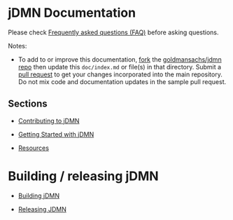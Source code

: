 # jDMN Documentation

Please check [Frequently asked questions (FAQ)](faq/index.md) before asking questions.

Notes:
* To add to or improve this documentation, [fork](https://help.github.com/articles/fork-a-repo) the [goldmansachs/jdmn repo](https://github.com/goldmansachs/jdmn) then update this `doc/index.md` or file(s) in that directory.  Submit a [pull request](https://help.github.com/articles/creating-a-pull-request) to get your changes incorporated into the main repository. Do not mix code and documentation updates in the sample pull request.

## Sections

* [Contributing to jDMN](https://github.com/goldmansachs/jdmn/blob/master/CONTRIBUTING.md)

* [Getting Started with jDMN](getting-started.md)

* [Resources](resources.md)

# Building / releasing jDMN

* [Building jDMN](https://github.com/goldmansachs/jdmn/blob/master/BUILD.md)

* [Releasing JDMN](releasing.md)


